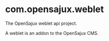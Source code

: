 com.opensajux.weblet
====================

The OpenSajux weblet api project.

A weblet is an addon to the OpenSajux CMS.
